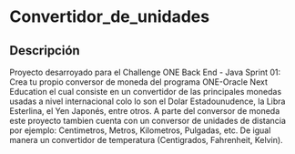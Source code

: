 # Convertidor_de_unidades
<h2>Descripción</h2>
Proyecto desarroyado para el Challenge ONE Back End - Java Sprint 01: Crea tu propio conversor de moneda del programa ONE-Oracle Next Education el cual consiste en un convertidor de las principales monedas usadas a nivel internacional colo lo son el Dolar Estadounudence, la Libra Esterlina, el Yen Japonés, entre otros. A parte del conversor de moneda este proyecto tambien cuenta con un conversor de unidades de distancia por ejemplo: Centimetros, Metros, Kilometros, Pulgadas, etc. De igual manera un convertidor de temperatura (Centigrados, Fahrenheit, Kelvin).
